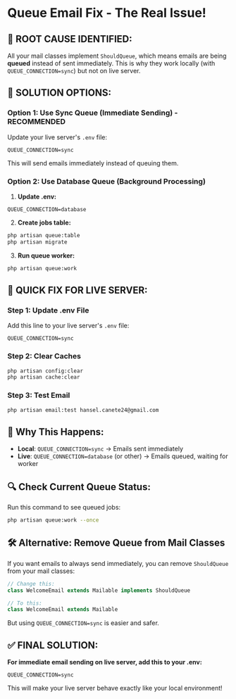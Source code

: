 # Queue Email Fix - The Real Issue!

## 🎯 **ROOT CAUSE IDENTIFIED:**

All your mail classes implement `ShouldQueue`, which means emails are being **queued** instead of sent immediately. This is why they work locally (with `QUEUE_CONNECTION=sync`) but not on live server.

## 🔧 **SOLUTION OPTIONS:**

### **Option 1: Use Sync Queue (Immediate Sending) - RECOMMENDED**

Update your live server's `.env` file:

```env
QUEUE_CONNECTION=sync
```

This will send emails immediately instead of queuing them.

### **Option 2: Use Database Queue (Background Processing)**

1. **Update .env:**
```env
QUEUE_CONNECTION=database
```

2. **Create jobs table:**
```bash
php artisan queue:table
php artisan migrate
```

3. **Run queue worker:**
```bash
php artisan queue:work
```

## 🚀 **QUICK FIX FOR LIVE SERVER:**

### **Step 1: Update .env File**
Add this line to your live server's `.env` file:
```env
QUEUE_CONNECTION=sync
```

### **Step 2: Clear Caches**
```bash
php artisan config:clear
php artisan cache:clear
```

### **Step 3: Test Email**
```bash
php artisan email:test hansel.canete24@gmail.com
```

## 📧 **Why This Happens:**

- **Local**: `QUEUE_CONNECTION=sync` → Emails sent immediately
- **Live**: `QUEUE_CONNECTION=database` (or other) → Emails queued, waiting for worker

## 🔍 **Check Current Queue Status:**

Run this command to see queued jobs:
```bash
php artisan queue:work --once
```

## 🛠️ **Alternative: Remove Queue from Mail Classes**

If you want emails to always send immediately, you can remove `ShouldQueue` from your mail classes:

```php
// Change this:
class WelcomeEmail extends Mailable implements ShouldQueue

// To this:
class WelcomeEmail extends Mailable
```

But using `QUEUE_CONNECTION=sync` is easier and safer.

## ✅ **FINAL SOLUTION:**

**For immediate email sending on live server, add this to your .env:**

```env
QUEUE_CONNECTION=sync
```

This will make your live server behave exactly like your local environment!
